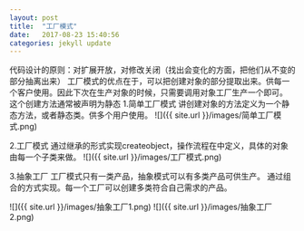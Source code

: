 ```yaml
---
layout: post
title:  "工厂模式"
date:   2017-08-23 15:40:56
categories: jekyll update
---
```

代码设计的原则：对扩展开放，对修改关闭（找出会变化的方面，把他们从不变的部分抽离出来）
工厂模式的优点在于，可以把创建对象的部分提取出来。供每一个客户使用。因此下次在生产对象的时候，只需要调用对象工厂生产一个即可。
这个创建方法通常被声明为静态
1.简单工厂模式
讲创建对象的方法定义为一个静态方法，或者静态类。供多个用户使用。
![]({{ site.url }}/images/简单工厂模式.png)

2.工厂模式
通过继承的形式实现createobject，操作流程在中定义，具体的对象由每一个子类来做。
![]({{ site.url }}/images/工厂模式.png)

3.抽象工厂
工厂模式只有一类产品，抽象模式可以有多类产品可供生产。
通过组合的方式实现。每一个工厂可以创建多类符合自己需求的产品。

![]({{ site.url }}/images/抽象工厂1.png)
![]({{ site.url }}/images/抽象工厂2.png)
